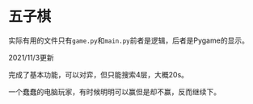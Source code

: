 # 五子棋
实际有用的文件只有`game.py`和`main.py`前者是逻辑，后者是Pygame的显示。

2021/11/3更新

完成了基本功能，可以对弈，但只能搜索4层，大概20s。

一个蠢蠢的电脑玩家，有时候明明可以赢但是却不赢，反而继续下。